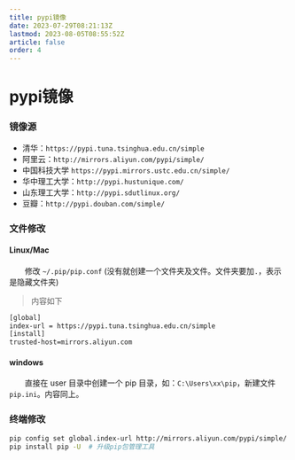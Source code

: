 ```yaml
---
title: pypi镜像
date: 2023-07-29T08:21:13Z
lastmod: 2023-08-05T08:55:52Z
article: false
order: 4
---
```


# pypi镜像

### 镜像源

- 清华：`https://pypi.tuna.tsinghua.edu.cn/simple`
- 阿里云：`http://mirrors.aliyun.com/pypi/simple/`
- 中国科技大学 `https://pypi.mirrors.ustc.edu.cn/simple/`
- 华中理工大学：`http://pypi.hustunique.com/`
- 山东理工大学：`http://pypi.sdutlinux.org/`
- 豆瓣：`http://pypi.douban.com/simple/`

### 文件修改

#### Linux/Mac

　　修改 `~/.pip/pip.conf` (没有就创建一个文件夹及文件。文件夹要加`.`，表示是隐藏文件夹)

> 内容如下

```bash
[global]
index-url = https://pypi.tuna.tsinghua.edu.cn/simple
[install]
trusted-host=mirrors.aliyun.com
```

#### windows

　　直接在 user 目录中创建一个 pip 目录，如：`C:\Users\xx\pip`，新建文件`pip.ini`。内容同上。

### 终端修改

```bash
pip config set global.index-url http://mirrors.aliyun.com/pypi/simple/ # 终端使用命令设置pip镜像
pip install pip -U  # 升级pip包管理工具
```
